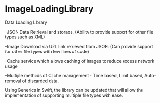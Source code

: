 # ImageLoadingLibrary

Data Loading Library

-JSON Data Retrieval and storage. (Ability to provide support for other file types such as XML)

-Image Download via URL link retrieved from JSON. (Can provide support for other file types with few lines of code)

-Cache service which allows caching of images to reduce excess network usage.

-Multiple methods of Cache management - Time based, Limit based, Auto-removal of discarded data.

Using Generics in Swift, the library can be updated that will allow the implementation of supporting multiple file types with ease.


